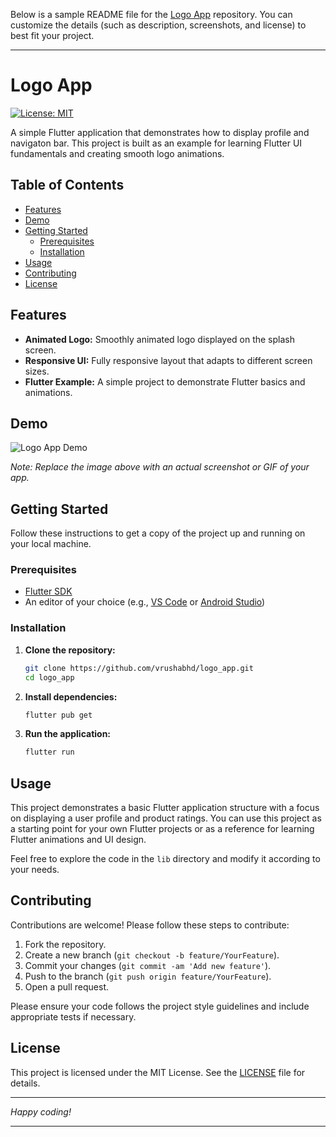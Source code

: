 Below is a sample README file for the [Logo App](https://github.com/vrushabhd/logo_app) repository. You can customize the details (such as description, screenshots, and license) to best fit your project.

---

# Logo App

[![License: MIT](https://img.shields.io/badge/License-MIT-yellow.svg)](LICENSE)

A simple Flutter application that demonstrates how to display profile and navigaton bar. This project is built as an example for learning Flutter UI fundamentals and creating smooth logo animations.

## Table of Contents

- [Features](#features)
- [Demo](#demo)
- [Getting Started](#getting-started)
  - [Prerequisites](#prerequisites)
  - [Installation](#installation)
- [Usage](#usage)
- [Contributing](#contributing)
- [License](#license)

## Features

- **Animated Logo:** Smoothly animated logo displayed on the splash screen.
- **Responsive UI:** Fully responsive layout that adapts to different screen sizes.
- **Flutter Example:** A simple project to demonstrate Flutter basics and animations.

## Demo

![Logo App Demo](https://via.placeholder.com/800x400?text=Logo+App+Demo)

*Note: Replace the image above with an actual screenshot or GIF of your app.*

## Getting Started

Follow these instructions to get a copy of the project up and running on your local machine.

### Prerequisites

- [Flutter SDK](https://flutter.dev/docs/get-started/install)
- An editor of your choice (e.g., [VS Code](https://code.visualstudio.com/) or [Android Studio](https://developer.android.com/studio))

### Installation

1. **Clone the repository:**

   ```bash
   git clone https://github.com/vrushabhd/logo_app.git
   cd logo_app
   ```

2. **Install dependencies:**

   ```bash
   flutter pub get
   ```

3. **Run the application:**

   ```bash
   flutter run
   ```

## Usage

This project demonstrates a basic Flutter application structure with a focus on displaying  a user profile and product ratings. You can use this project as a starting point for your own Flutter projects or as a reference for learning Flutter animations and UI design.

Feel free to explore the code in the `lib` directory and modify it according to your needs.

## Contributing

Contributions are welcome! Please follow these steps to contribute:

1. Fork the repository.
2. Create a new branch (`git checkout -b feature/YourFeature`).
3. Commit your changes (`git commit -am 'Add new feature'`).
4. Push to the branch (`git push origin feature/YourFeature`).
5. Open a pull request.

Please ensure your code follows the project style guidelines and include appropriate tests if necessary.

## License

This project is licensed under the MIT License. See the [LICENSE](LICENSE) file for details.

---

*Happy coding!*

---

